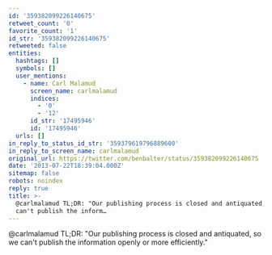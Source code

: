 ```yaml
---
id: '359382099226140675'
retweet_count: '0'
favorite_count: '1'
id_str: '359382099226140675'
retweeted: false
entities:
  hashtags: []
  symbols: []
  user_mentions:
    - name: Carl Malamud
      screen_name: carlmalamud
      indices:
        - '0'
        - '12'
      id_str: '17495946'
      id: '17495946'
  urls: []
in_reply_to_status_id_str: '359379619796889600'
in_reply_to_screen_name: carlmalamud
original_url: https://twitter.com/benbalter/status/359382099226140675
date: '2013-07-22T18:39:04.000Z'
sitemap: false
robots: noindex
reply: true
title: >-
  @carlmalamud TL;DR: "Our publishing process is closed and antiquated, so we
  can't publish the inform…
---
```


@carlmalamud TL;DR: "Our publishing process is closed and antiquated, so we can't publish the information openly or more efficiently."